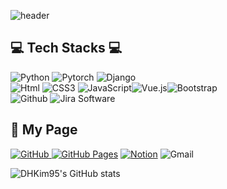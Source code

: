 ![header](https://capsule-render.vercel.app/api?type=waving&color=auto&height=300&section=header&text=Welcome&fontSize=90&animation=fadeIn&fontAlignY=38&desc=Dohun's%20GitHub%20Profile&descAlignY=51&descAlign=62)

## 💻 Tech Stacks 💻

<img alt="Python" src ="https://img.shields.io/badge/Python-3776AB.svg?&style=for-the-badge&logo=Python&logoColor=white"/> <img alt="Pytorch" src ="https://img.shields.io/badge/Pytorch-EE4C2C.svg?&style=for-the-badge&logo=Pytorch&logoColor=white"/> <img alt="Django" src ="https://img.shields.io/badge/Django-092E20.svg?&style=for-the-badge&logo=Django&logoColor=white"/><br/><img alt="Html" src ="https://img.shields.io/badge/HTML-E34F26.svg?&style=for-the-badge&logo=HTML5&logoColor=white"/> <img alt="CSS3" src ="https://img.shields.io/badge/CSS3-FF9933.svg?&style=for-the-badge&logo=CSS3&logoColor=white"/>  <img alt="JavaScript" src ="https://img.shields.io/badge/JavaScript-F7DF1E.svg?&style=for-the-badge&logo=JavaScript&logoColor=white"/><img alt="Vue.js" src ="https://img.shields.io/badge/Vue.js-4FC08D.svg?&style=for-the-badge&logo=Vue.js&logoColor=white"/><img alt="Bootstrap" src ="https://img.shields.io/badge/Bootstrap-7952B3.svg?&style=for-the-badge&logo=Bootstrap&logoColor=white"/> <br/>  <img alt="Github" src ="https://img.shields.io/badge/Github-181717.svg?&style=for-the-badge&logo=Github&logoColor=white"/>  <img alt="Jira Software" src ="https://img.shields.io/badge/Jira Software-0052CC.svg?&style=for-the-badge&logo=Jira Software&logoColor=white"/> 
<br/>



## 👋 My Page  



<a href = "https://github.com/DHKim95"><img alt="GitHub" src ="https://img.shields.io/badge/GitHub-181717.svg?&style=for-the-badge&logo=GitHub&logoColor=white"/>
</a> <a href = "https://DHKim95.github.io/"> <img alt="GitHub Pages" src ="https://img.shields.io/badge/GitHub Pages-222222?&style=for-the-badge&logo=GitHub Pages"/></a> <a href = "https://www.notion.so/4c8dc18952c44c2b937bdf8c71ee8979"><img alt="Notion" src ="https://img.shields.io/badge/Notion-000000.svg?&style=for-the-badge&logo=Notion&logoColor=white"/></a> <img alt="Gmail" src 
="https://img.shields.io/badge/tbvjdkrak2@gmail.com-EA4335.svg?&style=for-the-badge&logo=Gmail&logoColor=white"/>

![DHKim95's GitHub stats](https://github-readme-stats.vercel.app/api?username=DHKim95&show_icons=true&theme=radical)
